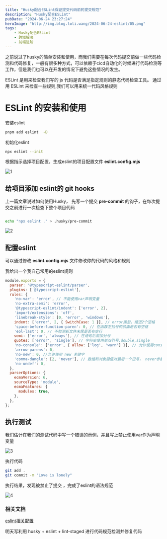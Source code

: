 ```yaml
---
title: "Husky配合ESLint保证提交代码前的提交规范"
description: "Husky配合ESLint"
pubDate: "2024-06-24 23:27:24"
heroImage: "http://img.blog.loli.wang/2024-06-24-eslint/05.png"
tags:
    - Husky配合ESLint
    - 跨域解决
    - 前端进阶
---
```


之前说过了husky的简单安装和使用，而我们需要在每次代码提交前做一些代码检测和代码修复，一般有很多种方式，可以依赖于cicd自动化的时候进行代码检测等工作，但是我们也可以在开发的情况下避免这些情况的发生。

ESLint 是用来检查我们写的 js 代码是否满足指定规则的静态代码检查工具。 通过用 ESLint 来检查一些规则,我们可以用来统一代码风格规则

# ESLint  的安装和使用

安装eslint
```bash
pnpm add eslint  -D
```

初始化eslint
```bash
npx eslint --init
```
根据指示选择项目配置，生成eslint的项目配置文件 **eslint.config.mjs** 

![1](http://img.blog.loli.wang/2024-06-24-eslint/01.png)


## 给项目添加 eslint的 git hooks 

上一篇文章说过如何使用Husky， 先写一个提交 **pre-commit** 的钩子，在每次提交之前进行一次检查下整个项目代码


```bash

echo "npx eslint ." > .husky/pre-commit

```

![2](http://img.blog.loli.wang/2024-06-24-eslint/02.png)


## 配置eslint

可以通过修改 **eslint.config.mjs** 文件修改你的代码的风格和规则

我给出一个我自己常用的eslint规则

``` js
module.exports = {
  parser: '@typescript-eslint/parser',
  plugins: ['@typescript-eslint'],
  rules: {
    'no-var': 'error', // 不能使用var声明变量
    'no-extra-semi': 'error',
    '@typescript-eslint/indent': ['error', 2],
    'import/extensions': 'off',
    'linebreak-style': [0, 'error', 'windows'],
    indent: ['error', 2, { SwitchCase: 1 }], // error类型，缩进2个空格
    'space-before-function-paren': 0, // 在函数左括号的前面是否有空格
    'eol-last': 0, // 不检测新文件末尾是否有空行
    semi: ['error', 'always'], // 在语句后面加分号
    quotes: ['error', 'single'], // 字符串使用单双引号,double,single
    'no-console': ['error', { allow: ['log', 'warn'] }], // 允许使用console.log()
    'arrow-parens': 0,
    'no-new': 0, //允许使用 new 关键字
    'comma-dangle': [2, 'never'], // 数组和对象键值对最后一个逗号， never参数：不能带末尾的逗号, always参数：必须带末尾的逗号，always-multiline多行模式必须带逗号，单行模式不能带逗号
    'no-undef': 0,
  },
  parserOptions: {
    ecmaVersion: 6,
    sourceType: 'module',
    ecmaFeatures: {
      modules: true,
    },
  },
};
```

## 执行测试

我们估计在我们的测试代码中写一个错误的示例，并且写上禁止使用var作为声明变量

![3](http://img.blog.loli.wang/2024-06-24-eslint/03.png)

执行代码

``` bash 
git add . 
git commit -m "Love is lonely"
```

执行结果，发现被禁止了提交 ，完成了eslint的语法规范 

![4](http://img.blog.loli.wang/2024-06-24-eslint/04.png)


### 相关文档

[eslint相关配置](https://zh-hans.eslint.org/docs/latest/use/configure/ignore)

明天写利用 husky + eslint + lint-staged 进行代码规范检测并修复代码